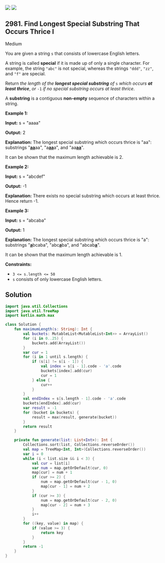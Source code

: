 [![](https://img.shields.io/github/stars/javadev/LeetCode-in-Kotlin?label=Stars&style=flat-square)](https://github.com/javadev/LeetCode-in-Kotlin)
[![](https://img.shields.io/github/forks/javadev/LeetCode-in-Kotlin?label=Fork%20me%20on%20GitHub%20&style=flat-square)](https://github.com/javadev/LeetCode-in-Kotlin/fork)

## 2981\. Find Longest Special Substring That Occurs Thrice I

Medium

You are given a string `s` that consists of lowercase English letters.

A string is called **special** if it is made up of only a single character. For example, the string `"abc"` is not special, whereas the strings `"ddd"`, `"zz"`, and `"f"` are special.

Return _the length of the **longest special substring** of_ `s` _which occurs **at least thrice**_, _or_ `-1` _if no special substring occurs at least thrice_.

A **substring** is a contiguous **non-empty** sequence of characters within a string.

**Example 1:**

**Input:** s = "aaaa"

**Output:** 2

**Explanation:** The longest special substring which occurs thrice is "aa": substrings "<ins>**aa**</ins>aa", "a<ins>**aa**</ins>a", and "aa<ins>**aa**</ins>".

It can be shown that the maximum length achievable is 2. 

**Example 2:**

**Input:** s = "abcdef"

**Output:** -1

**Explanation:** There exists no special substring which occurs at least thrice. Hence return -1. 

**Example 3:**

**Input:** s = "abcaba"

**Output:** 1

**Explanation:** The longest special substring which occurs thrice is "a": substrings "<ins>**a**</ins>bcaba", "abc<ins>**a**</ins>ba", and "abcab<ins>**a**</ins>".

It can be shown that the maximum length achievable is 1. 

**Constraints:**

*   `3 <= s.length <= 50`
*   `s` consists of only lowercase English letters.

## Solution

```kotlin
import java.util.Collections
import java.util.TreeMap
import kotlin.math.max

class Solution {
    fun maximumLength(s: String): Int {
        val buckets: MutableList<MutableList<Int>> = ArrayList()
        for (i in 0..25) {
            buckets.add(ArrayList())
        }
        var cur = 1
        for (i in 1 until s.length) {
            if (s[i] != s[i - 1]) {
                val index = s[i - 1].code - 'a'.code
                buckets[index].add(cur)
                cur = 1
            } else {
                cur++
            }
        }
        val endIndex = s[s.length - 1].code - 'a'.code
        buckets[endIndex].add(cur)
        var result = -1
        for (bucket in buckets) {
            result = max(result, generate(bucket))
        }
        return result
    }

    private fun generate(list: List<Int>): Int {
        Collections.sort(list, Collections.reverseOrder())
        val map = TreeMap<Int, Int>(Collections.reverseOrder())
        var i = 0
        while (i < list.size && i < 3) {
            val cur = list[i]
            var num = map.getOrDefault(cur, 0)
            map[cur] = num + 1
            if (cur >= 2) {
                num = map.getOrDefault(cur - 1, 0)
                map[cur - 1] = num + 2
            }
            if (cur >= 3) {
                num = map.getOrDefault(cur - 2, 0)
                map[cur - 2] = num + 3
            }
            i++
        }
        for ((key, value) in map) {
            if (value >= 3) {
                return key
            }
        }
        return -1
    }
}
```